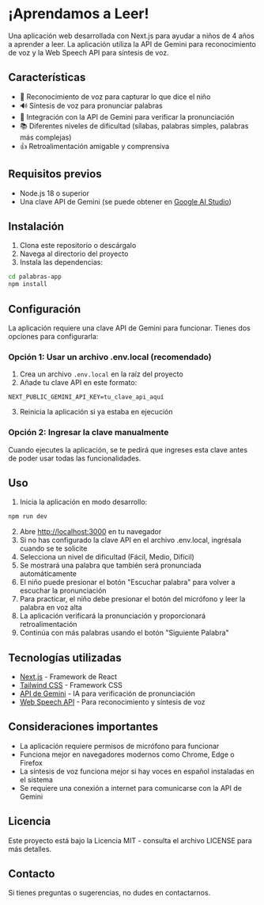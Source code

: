 # ¡Aprendamos a Leer!

Una aplicación web desarrollada con Next.js para ayudar a niños de 4 años a aprender a leer. La aplicación utiliza la API de Gemini para reconocimiento de voz y la Web Speech API para síntesis de voz.

## Características

- 🎤 Reconocimiento de voz para capturar lo que dice el niño
- 🔊 Síntesis de voz para pronunciar palabras
- 🧠 Integración con la API de Gemini para verificar la pronunciación
- 📚 Diferentes niveles de dificultad (sílabas, palabras simples, palabras más complejas)
- 👍 Retroalimentación amigable y comprensiva

## Requisitos previos

- Node.js 18 o superior
- Una clave API de Gemini (se puede obtener en [Google AI Studio](https://ai.google.dev/))

## Instalación

1. Clona este repositorio o descárgalo
2. Navega al directorio del proyecto
3. Instala las dependencias:

```bash
cd palabras-app
npm install
```

## Configuración

La aplicación requiere una clave API de Gemini para funcionar. Tienes dos opciones para configurarla:

### Opción 1: Usar un archivo .env.local (recomendado)

1. Crea un archivo `.env.local` en la raíz del proyecto
2. Añade tu clave API en este formato:
```
NEXT_PUBLIC_GEMINI_API_KEY=tu_clave_api_aquí
```
3. Reinicia la aplicación si ya estaba en ejecución

### Opción 2: Ingresar la clave manualmente

Cuando ejecutes la aplicación, se te pedirá que ingreses esta clave antes de poder usar todas las funcionalidades.

## Uso

1. Inicia la aplicación en modo desarrollo:

```bash
npm run dev
```

2. Abre [http://localhost:3000](http://localhost:3000) en tu navegador
3. Si no has configurado la clave API en el archivo .env.local, ingrésala cuando se te solicite
4. Selecciona un nivel de dificultad (Fácil, Medio, Difícil)
5. Se mostrará una palabra que también será pronunciada automáticamente
6. El niño puede presionar el botón "Escuchar palabra" para volver a escuchar la pronunciación
7. Para practicar, el niño debe presionar el botón del micrófono y leer la palabra en voz alta
8. La aplicación verificará la pronunciación y proporcionará retroalimentación
9. Continúa con más palabras usando el botón "Siguiente Palabra"

## Tecnologías utilizadas

- [Next.js](https://nextjs.org/) - Framework de React
- [Tailwind CSS](https://tailwindcss.com/) - Framework CSS
- [API de Gemini](https://ai.google.dev/) - IA para verificación de pronunciación
- [Web Speech API](https://developer.mozilla.org/es/docs/Web/API/Web_Speech_API) - Para reconocimiento y síntesis de voz

## Consideraciones importantes

- La aplicación requiere permisos de micrófono para funcionar
- Funciona mejor en navegadores modernos como Chrome, Edge o Firefox
- La síntesis de voz funciona mejor si hay voces en español instaladas en el sistema
- Se requiere una conexión a internet para comunicarse con la API de Gemini

## Licencia

Este proyecto está bajo la Licencia MIT - consulta el archivo LICENSE para más detalles.

## Contacto

Si tienes preguntas o sugerencias, no dudes en contactarnos.
